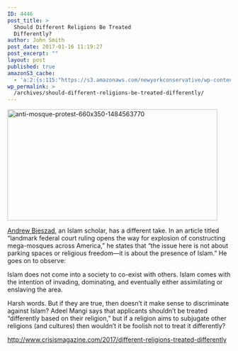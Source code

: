 ```yaml
---
ID: 4446
post_title: >
  Should Different Religions Be Treated
  Differently?
author: John Smith
post_date: 2017-01-16 11:19:27
post_excerpt: ""
layout: post
published: true
amazonS3_cache:
  - 'a:2:{s:115:"https://s3.amazonaws.com/newyorkconservative/wp-content/uploads/2017/01/16111741/Anti-Mosque-Protest-1484563770.jpg";a:1:{s:9:"timestamp";i:1484583567;}s:123:"https://s3.amazonaws.com/newyorkconservative/wp-content/uploads/2017/01/16111741/Anti-Mosque-Protest-660x350-1484563770.jpg";a:1:{s:9:"timestamp";i:1484583567;}}'
wp_permalink: >
  /archives/should-different-religions-be-treated-differently/
---
```

<a href="https://s3.amazonaws.com/newyorkconservative/wp-content/uploads/2017/01/16111741/Anti-Mosque-Protest-660x350-1484563770.jpg"><img class="alignnone  wp-image-4447" src="https://s3.amazonaws.com/newyorkconservative/wp-content/uploads/2017/01/16111741/Anti-Mosque-Protest-660x350-1484563770.jpg" alt="anti-mosque-protest-660x350-1484563770" width="474" height="251" /></a>

<a href="http://shoebat.com/2017/01/04/landmark-federal-court-ruling-opens-the-way-for-explosion-of-constructing-mega-mosques-across-america/?utm_source=feedburner&amp;utm_medium=feed&amp;utm_campaign=Feed%3A+shoebat+%28Walid+Shoebat%29" target="_blank">Andrew Bieszad</a>, an Islam scholar, has a different take. In an article titled “landmark federal court ruling opens the way for explosion of constructing mega-mosques across America,” he states that “the issue here is not about parking spaces or religious freedom—it is about the presence of Islam.” He goes on to observe:

Islam does not come into a society to co-exist with others. Islam comes with the intention of invading, dominating, and eventually either assimilating or enslaving the area.

Harsh words. But if they are true, then doesn’t it make sense to discriminate against Islam? Adeel Mangi says that applicants shouldn’t be treated “differently based on their religion,” but if a religion aims to subjugate other religions (and cultures) then wouldn’t it be foolish not to treat it differently?

<a href="http://www.crisismagazine.com/2017/different-religions-treated-differently">http://www.crisismagazine.com/2017/different-religions-treated-differently</a>
